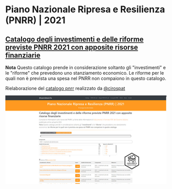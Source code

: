 # Piano Nazionale Ripresa e Resilienza (PNRR) | 2021

## [Catalogo degli investimenti e delle riforme previste PNRR 2021 con apposite risorse finanziarie](https://pnrr.opendatasicilia.it/)

**Nota** Questo catalogo prende in considerazione soltanto gli "investimenti" e le "riforme" che prevedono uno stanziamento economico. Le riforme per le quali non è prevista una spesa nel PNRR non compaiono in questo catalogo.

Rielaborazione del [catalogo pnrr](https://cirospat.github.io/pnrr_2021_opendata/) realizzato da [@cirospat](https://github.com/cirospat)

[![social](/img/pnrr_card.jpg)](https://opendatasicilia.github.io/pnrr_opendata/)
